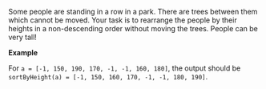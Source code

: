 Some people are standing in a row in a park. There are trees between them which cannot be moved. Your task is to rearrange the people by their heights in a non-descending order without moving the trees. People can be very tall!

__Example__

For `a = [-1, 150, 190, 170, -1, -1, 160, 180]`, the output should be
`sortByHeight(a) = [-1, 150, 160, 170, -1, -1, 180, 190]`.
